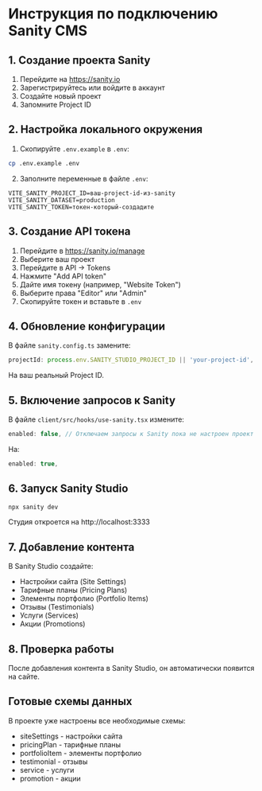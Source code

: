 # Инструкция по подключению Sanity CMS

## 1. Создание проекта Sanity

1. Перейдите на https://sanity.io
2. Зарегистрируйтесь или войдите в аккаунт
3. Создайте новый проект
4. Запомните Project ID

## 2. Настройка локального окружения

1. Скопируйте `.env.example` в `.env`:
```bash
cp .env.example .env
```

2. Заполните переменные в файле `.env`:
```
VITE_SANITY_PROJECT_ID=ваш-project-id-из-sanity
VITE_SANITY_DATASET=production
VITE_SANITY_TOKEN=токен-который-создадите
```

## 3. Создание API токена

1. Перейдите в https://sanity.io/manage
2. Выберите ваш проект
3. Перейдите в API → Tokens
4. Нажмите "Add API token"
5. Дайте имя токену (например, "Website Token")
6. Выберите права "Editor" или "Admin"
7. Скопируйте токен и вставьте в `.env`

## 4. Обновление конфигурации

В файле `sanity.config.ts` замените:
```typescript
projectId: process.env.SANITY_STUDIO_PROJECT_ID || 'your-project-id',
```

На ваш реальный Project ID.

## 5. Включение запросов к Sanity

В файле `client/src/hooks/use-sanity.tsx` измените:
```typescript
enabled: false, // Отключаем запросы к Sanity пока не настроен проект
```

На:
```typescript
enabled: true,
```

## 6. Запуск Sanity Studio

```bash
npx sanity dev
```

Студия откроется на http://localhost:3333

## 7. Добавление контента

В Sanity Studio создайте:
- Настройки сайта (Site Settings)
- Тарифные планы (Pricing Plans) 
- Элементы портфолио (Portfolio Items)
- Отзывы (Testimonials)
- Услуги (Services)
- Акции (Promotions)

## 8. Проверка работы

После добавления контента в Sanity Studio, он автоматически появится на сайте.

## Готовые схемы данных

В проекте уже настроены все необходимые схемы:
- siteSettings - настройки сайта
- pricingPlan - тарифные планы
- portfolioItem - элементы портфолио  
- testimonial - отзывы
- service - услуги
- promotion - акции